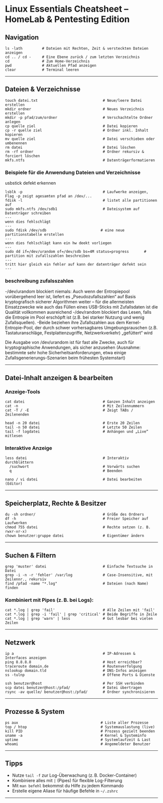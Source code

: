 # Linux Essentials Cheatsheet – HomeLab & Pentesting Edition

## Navigation

```
ls -lath         # Dateien mit Rechten, Zeit & versteckten Dateien anzeigen
cd .. / cd -     # Eine Ebene zurück / zum letzten Verzeichnis
cd               # Zum Home-Verzeichnis
pwd              # Aktuellen Pfad anzeigen
clear            # Terminal leeren
```

---

## Dateien & Verzeichnisse

```
touch datei.txt                              # Neue/leere Datei erstellen
mkdir ordner                                 # Neues Verzeichnis erstellen
mkdir -p pfad/zum/ordner                     # Verschachtelte Ordner anlegen
cp quelle ziel                               # Datei kopieren
cp -r quelle ziel                            # Ordner inkl. Inhalt kopieren
mv quelle ziel                               # Datei verschieben oder umbenennen
rm datei                                     # Datei löschen
rm -rf ordner                                # Ordner rekursiv & forciert löschen
mkfs.ntfs                                    # Datenträgerformatieren
```
### Beispiele für die Anwendung Dateien und Verzeichnisse

usbstick defekt erkennen 
```
lsblk -p                                     # Laufwerke anzeigen, Flag -p zeigt agesamten pfad an /dev/...
fdisk -l                                     # listet alle partitionen auf
sudo mkfs.ntfs /dev/sdb1                     # Dateisystem auf Datenträger schreiben
---
wenn dies fehlschlägt
---
sudo fdisk /dev/sdb                         # eine neue partitionstabelle erstellen
---
wenn dies fehlschlägt kann ein hw deekt vorliegen
---
sudo dd if=/dev/urandom of=/dev/sdb bs=4M status=progress       #  partition mit zufallszahlen beschreiben
---
tritt hier gleich ein fehler auf kann der datenträger defekt sein
---
```
### beschreibung zufalsszahlen

-/dev/urandom blockiert niemals: Auch wenn der Entropiepool vorübergehend leer ist, liefert es „Pseudozufallszahlen“ auf Basis kryptografisch sicherer Algorithmen weiter – für die allermeisten Einsatzzwecke wie auch das Füllen eines USB-Sticks mit Zufallsdaten ist die Qualität vollkommen ausreichend
-/dev/random blockiert das Lesen, falls die Entropie im Pool erschöpft ist (z.B. bei starker Nutzung und wenig Zufallsquellen).
-Beide beziehen ihre Zufallszahlen aus dem Kernel-Entropie-Pool, der durch schwer vorhersagbares Umgebungsrauschen (z.B. Tastaturanschläge, Festplattenzugriffe, Netzwerkverkehr) „gefüttert“ wird

Die Ausgabe von /dev/urandom ist für fast alle Zwecke, auch für kryptographische Anwendungen, als sicher anzusehen (Ausnahme: bestimmte sehr hohe Sicherheitsanforderungen, etwa einige Zufallsgenerierungs-Szenarien beim frühesten Systemstart)

---

## Datei-Inhalt anzeigen & bearbeiten

### Anzeige-Tools

```
cat datei                                    # Ganzen Inhalt anzeigen
cat -n                                       # Mit Zeilennummern
cat -T / -E                                  # Zeigt TABs / Zeilenenden

head -n 20 datei                             # Erste 20 Zeilen
tail -n 50 datei                             # Letzte 50 Zeilen
tail -f logdatei                             # Anhängen und „Live“ mitlesen
```

### Interaktive Anzeige

```
less datei                                   # Interaktiv durchblättern
  /suchwort                                  # Vorwärts suchen
  q                                          # Beenden

nano / vi datei                              # Datei bearbeiten (Editor)
```

---

## Speicherplatz, Rechte & Besitzer

```
du -sh ordner/                               # Größe des Ordners
df -h                                        # Freier Speicher auf Laufwerken
chmod 755 datei                              # Rechte setzen (z. B. rwxr-xr-x)
chown benutzer:gruppe datei                  # Eigentümer ändern
```

---

## Suchen & Filtern

```
grep 'muster' datei                          # Einfache Textsuche in Datei
grep -i -n -r 'fehler' /var/log              # Case-Insensitive, mit Zeilennr., rekursiv
find /pfad -name "*.log"                     # Dateien (nach Name) finden
```

### Kombiniert mit Pipes (z. B. bei Logs):

```
cat *.log | grep 'fail'                      # Alle Zeilen mit 'fail'
cat *.log | grep -i 'fail' | grep 'critical' # Beide Begriffe in Zeile
cat *.log | grep 'warn' | less               # Gut lesbar bei vielen Zeilen
```

---

## Netzwerk

```
ip a                                         # IP-Adressen & Interfaces anzeigen
ping 8.8.8.8                                 # Host erreichbar?
traceroute domain.de                         # Routenverfolgung
nslookup domain.tld                          # DNS-Infos anzeigen
ss -tulnp                                    # Offene Ports & Dienste

ssh benutzer@host                            # Per SSH verbinden
scp datei benutzer@host:/pfad/               # Datei übertragen
rsync -av quelle/ benutzer@host:/pfad/       # Ordner synchronisieren
```

---

## Prozesse & System

```
ps aux                                      # Liste aller Prozesse
top / htop                                  # Systemauslastung (live)
kill PID                                    # Prozess gezielt beenden
uname -a                                    # Kernel & Systeminfo
uptime                                      # Systemlaufzeit & Last
whoami                                      # Angemeldeter Benutzer
```

---

## Tipps

- Nutze `tail -f` zur Log-Überwachung (z. B. Docker-Container)
- Kombiniere alles mit `|` (Pipes) für flexible Log-Filterung
- Mit `man befehl` bekommst du Hilfe zu jedem Kommando
- Erstelle eigene Aliase für häufige Befehle in `~/.zshrc`

---


